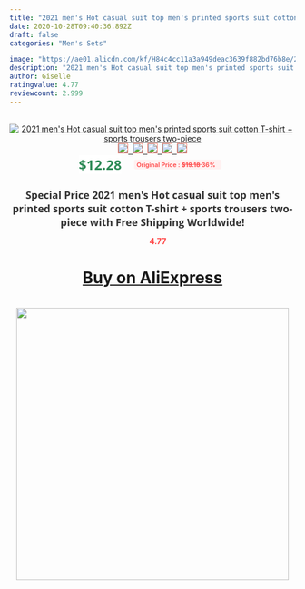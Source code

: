 ```yaml
---
title: "2021 men's Hot casual suit top men's printed sports suit cotton T-shirt + sports trousers two-piece"
date: 2020-10-28T09:40:36.892Z
draft: false
categories: "Men's Sets"

image: "https://ae01.alicdn.com/kf/H84c4cc11a3a949deac3639f882bd76b8e/2021-men-s-Hot-casual-suit-top-men-s-printed-sports-suit-cotton-T-shirt-sports.jpg"
description: "2021 men's Hot casual suit top men's printed sports suit cotton T-shirt + sports trousers two-piece"
author: Giselle
ratingvalue: 4.77
reviewcount: 2.999
---
```

<br>
<div style="text-align: center;">
<a href="https://s.click.aliexpress.com/e/_AmwGCd" target="_blank" rel="nofollow noopener noreferrer"><img alt="2021 men's Hot casual suit top men's printed sports suit cotton T-shirt + sports trousers two-piece" class="magnifier-image" src="https://ae01.alicdn.com/kf/H84c4cc11a3a949deac3639f882bd76b8e/2021-men-s-Hot-casual-suit-top-men-s-printed-sports-suit-cotton-T-shirt-sports.jpg_640x640.jpg">
<br>
<img style="border:1px solid salmon" src="https://ae01.alicdn.com/kf/H84c4cc11a3a949deac3639f882bd76b8e/2021-men-s-Hot-casual-suit-top-men-s-printed-sports-suit-cotton-T-shirt-sports.jpg_120x120.jpg">&nbsp;&nbsp;<img style="border:1px solid salmon" src="https://ae01.alicdn.com/kf/H1be86073f1ea49cfaf07f1218008fca6Z/2021-men-s-Hot-casual-suit-top-men-s-printed-sports-suit-cotton-T-shirt-sports.jpg_120x120.jpg">&nbsp;&nbsp;<img style="border:1px solid salmon" src="https://ae01.alicdn.com/kf/H58fe96b78c344f50940eb4cbb5bb1c25T/2021-men-s-Hot-casual-suit-top-men-s-printed-sports-suit-cotton-T-shirt-sports.jpg_120x120.jpg">&nbsp;&nbsp;<img style="border:1px solid salmon" src="https://ae01.alicdn.com/kf/H9b8c9f5b2f484f8b81560850303ba6645/2021-men-s-Hot-casual-suit-top-men-s-printed-sports-suit-cotton-T-shirt-sports.jpg_120x120.jpg">&nbsp;&nbsp;<img style="border:1px solid salmon" src="https://ae01.alicdn.com/kf/He19813806e3c42b090d44d542eadf48d9/2021-men-s-Hot-casual-suit-top-men-s-printed-sports-suit-cotton-T-shirt-sports.jpg_120x120.jpg"></a></div><br0>
<div style="text-align: center;"><span style="background-color: white; border: 0px; box-sizing: border-box; color: seagreen; display: inline-block; font-family: &quot;open sans&quot; , &quot;arial&quot; , &quot;helvetica&quot; , sans-serif , &quot;heiti&quot;; font-size: 24px; font-stretch: inherit; font-weight: 700; line-height: inherit; margin: 0px 10px 0px 0px; padding: 0px; vertical-align: middle;">$12.28 </span>
<span style="background: rgb(255 , 241 , 241); border-radius: 3px; border: 0px; box-sizing: border-box; color: #ff4747; display: inline-block; font-family: inherit; font-size: 12px; font-stretch: inherit; font-style: inherit; font-variant: inherit; font-weight: 600; line-height: inherit; margin: 0px; padding: 2px 5px; transform: scale(0.9); vertical-align: middle;">Original Price : <b style="text-decoration: line-through;">$19.18 </b> 36%&nbsp;&nbsp;</span></div>
<h1 style="color: #333333; display: inline-block; font-family: &quot;open sans&quot; , &quot;arial&quot; , &quot;helvetica&quot; , sans-serif , &quot;heiti&quot;; font-size: 18px; font-stretch: inherit; font-weight: 700; text-align: center;">Special Price 2021 men's Hot casual suit top men's printed sports suit cotton T-shirt + sports trousers two-piece with Free Shipping Worldwide!</h1>
<div style="color: #ff4747; text-align: center;">
<img src="https://4.bp.blogspot.com/-M0ZcTcb-5uY/XleCXlxnR4I/AAAAAAAAAEc/OrjgMkXV1oMQFaCRZj5HQwOCBcu3w1FegCPcBGAYYCw/s1600/star.png" style="height: 15px;">&nbsp;<b>4.77</b></div>
<div class="button_cont" align="center"><a class="buynow_a" href="https://s.click.aliexpress.com/e/_AmwGCd" target="_blank" rel="nofollow noopener noreferrer"><H1>Buy on AliExpress</H1></a></div><br>
<div class="separator" style="clear: both; text-align: center;">
<img src="https://lh3.googleusercontent.com/-pTy5HemUv9M/XlePHvY0dAI/AAAAAAAAAE4/0nX5iRUoIWY8eMW9Dpxeirr157OZliDIgCLcBGAsYHQ/s1600/badge.gif" width="480">
</div>
